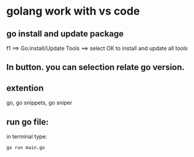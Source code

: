 # golang work with vs code

## go install and update package

f1 ==> Go:install/Update Tools ==> select OK  to install and update all tools

## In button. you can selection relate go version.

## extention 

go, go snippets, go sniper

## run go file:
 
 in terminal type:
 
 ```
 go run main.go
 ```
